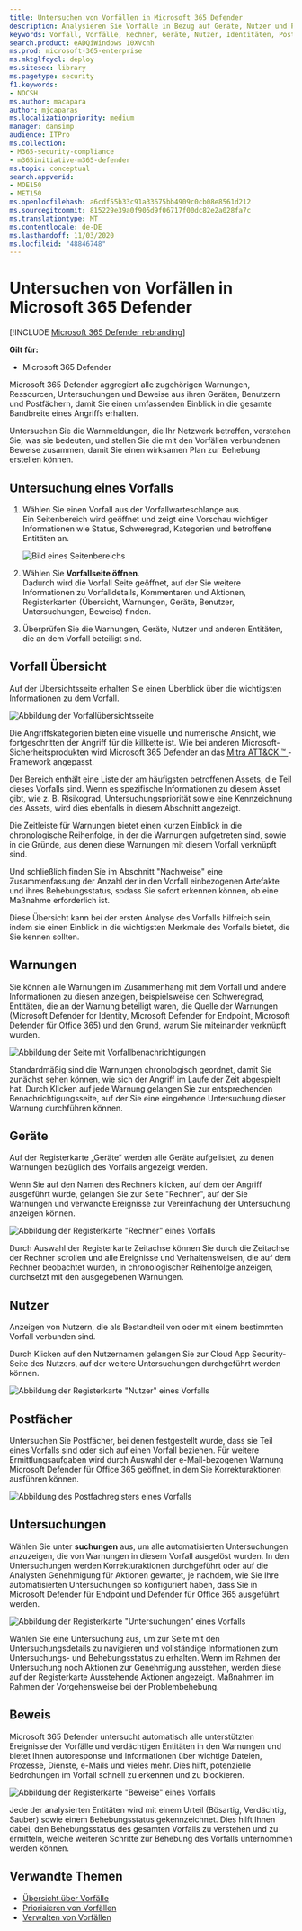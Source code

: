 ```yaml
---
title: Untersuchen von Vorfällen in Microsoft 365 Defender
description: Analysieren Sie Vorfälle in Bezug auf Geräte, Nutzer und Postfächer.
keywords: Vorfall, Vorfälle, Rechner, Geräte, Nutzer, Identitäten, Post, E-Mail, Postfach, Untersuchung, Graph, Beweise
search.product: eADQiWindows 10XVcnh
ms.prod: microsoft-365-enterprise
ms.mktglfcycl: deploy
ms.sitesec: library
ms.pagetype: security
f1.keywords:
- NOCSH
ms.author: macapara
author: mjcaparas
ms.localizationpriority: medium
manager: dansimp
audience: ITPro
ms.collection:
- M365-security-compliance
- m365initiative-m365-defender
ms.topic: conceptual
search.appverid:
- MOE150
- MET150
ms.openlocfilehash: a6cdf55b33c91a33675bb4909c0cb08e8561d212
ms.sourcegitcommit: 815229e39a0f905d9f06717f00dc82e2a028fa7c
ms.translationtype: MT
ms.contentlocale: de-DE
ms.lasthandoff: 11/03/2020
ms.locfileid: "48846748"
---
```

# <a name="investigate-incidents-in-microsoft-365-defender"></a>Untersuchen von Vorfällen in Microsoft 365 Defender

[!INCLUDE [Microsoft 365 Defender rebranding](../includes/microsoft-defender.md)]


**Gilt für:**

- Microsoft 365 Defender

Microsoft 365 Defender aggregiert alle zugehörigen Warnungen, Ressourcen, Untersuchungen und Beweise aus ihren Geräten, Benutzern und Postfächern, damit Sie einen umfassenden Einblick in die gesamte Bandbreite eines Angriffs erhalten.

Untersuchen Sie die Warnmeldungen, die Ihr Netzwerk betreffen, verstehen Sie, was sie bedeuten, und stellen Sie die mit den Vorfällen verbundenen Beweise zusammen, damit Sie einen wirksamen Plan zur Behebung erstellen können.

## <a name="investigate-an-incident"></a>Untersuchung eines Vorfalls

1. Wählen Sie einen Vorfall aus der Vorfallwarteschlange aus. <BR> Ein Seitenbereich wird geöffnet und zeigt eine Vorschau wichtiger Informationen wie Status, Schweregrad, Kategorien und betroffene Entitäten an.

    ![Bild eines Seitenbereichs](../../media/incident-side-panel.png)

2. Wählen Sie **Vorfallseite öffnen**. <BR> Dadurch wird die Vorfall Seite geöffnet, auf der Sie weitere Informationen zu Vorfalldetails, Kommentaren und Aktionen, Registerkarten (Übersicht, Warnungen, Geräte, Benutzer, Untersuchungen, Beweise) finden.

3. Überprüfen Sie die Warnungen, Geräte, Nutzer und anderen Entitäten, die an dem Vorfall beteiligt sind.

## <a name="incident-overview"></a>Vorfall Übersicht

Auf der Übersichtsseite erhalten Sie einen Überblick über die wichtigsten Informationen zu dem Vorfall.

![Abbildung der Vorfallübersichtsseite](../../media/incidents-overview.png)

Die Angriffskategorien bieten eine visuelle und numerische Ansicht, wie fortgeschritten der Angriff für die killkette ist. Wie bei anderen Microsoft-Sicherheitsprodukten wird Microsoft 365 Defender an das [Mitra ATT&CK &trade; ](https://attack.mitre.org/) -Framework angepasst.

Der Bereich enthält eine Liste der am häufigsten betroffenen Assets, die Teil dieses Vorfalls sind. Wenn es spezifische Informationen zu diesem Asset gibt, wie z. B. Risikograd, Untersuchungspriorität sowie eine Kennzeichnung des Assets, wird dies ebenfalls in diesem Abschnitt angezeigt.

Die Zeitleiste für Warnungen bietet einen kurzen Einblick in die chronologische Reihenfolge, in der die Warnungen aufgetreten sind, sowie in die Gründe, aus denen diese Warnungen mit diesem Vorfall verknüpft sind.

Und schließlich finden Sie im Abschnitt "Nachweise" eine Zusammenfassung der Anzahl der in den Vorfall einbezogenen Artefakte und ihres Behebungsstatus, sodass Sie sofort erkennen können, ob eine Maßnahme erforderlich ist.

Diese Übersicht kann bei der ersten Analyse des Vorfalls hilfreich sein, indem sie einen Einblick in die wichtigsten Merkmale des Vorfalls bietet, die Sie kennen sollten.

## <a name="alerts"></a>Warnungen

Sie können alle Warnungen im Zusammenhang mit dem Vorfall und andere Informationen zu diesen anzeigen, beispielsweise den Schweregrad, Entitäten, die an der Warnung beteiligt waren, die Quelle der Warnungen (Microsoft Defender for Identity, Microsoft Defender for Endpoint, Microsoft Defender für Office 365) und den Grund, warum Sie miteinander verknüpft wurden.

![Abbildung der Seite mit Vorfallbenachrichtigungen](../../media/incident-alerts.png)

Standardmäßig sind die Warnungen chronologisch geordnet, damit Sie zunächst sehen können, wie sich der Angriff im Laufe der Zeit abgespielt hat. Durch Klicken auf jede Warnung gelangen Sie zur entsprechenden Benachrichtigungsseite, auf der Sie eine eingehende Untersuchung dieser Warnung durchführen können.

## <a name="devices"></a>Geräte

Auf der Registerkarte „Geräte“ werden alle Geräte aufgelistet, zu denen Warnungen bezüglich des Vorfalls angezeigt werden.

Wenn Sie auf den Namen des Rechners klicken, auf dem der Angriff ausgeführt wurde, gelangen Sie zur Seite "Rechner", auf der Sie Warnungen und verwandte Ereignisse zur Vereinfachung der Untersuchung anzeigen können.

![Abbildung der Registerkarte "Rechner" eines Vorfalls](../../media/incident-machines.png)

Durch Auswahl der Registerkarte Zeitachse können Sie durch die Zeitachse der Rechner scrollen und alle Ereignisse und Verhaltensweisen, die auf dem Rechner beobachtet wurden, in chronologischer Reihenfolge anzeigen, durchsetzt mit den ausgegebenen Warnungen.

## <a name="users"></a>Nutzer

Anzeigen von Nutzern, die als Bestandteil von oder mit einem bestimmten Vorfall verbunden sind.

Durch Klicken auf den Nutzernamen gelangen Sie zur Cloud App Security-Seite des Nutzers, auf der weitere Untersuchungen durchgeführt werden können.

![Abbildung der Registerkarte "Nutzer" eines Vorfalls](../../media/incident-users.png)

## <a name="mailboxes"></a>Postfächer

Untersuchen Sie Postfächer, bei denen festgestellt wurde, dass sie Teil eines Vorfalls sind oder sich auf einen Vorfall beziehen. Für weitere Ermittlungsaufgaben wird durch Auswahl der e-Mail-bezogenen Warnung Microsoft Defender für Office 365 geöffnet, in dem Sie Korrekturaktionen ausführen können.

![Abbildung des Postfachregisters eines Vorfalls](../../media/incident-mailboxes.png)

## <a name="investigations"></a>Untersuchungen

Wählen Sie unter **suchungen** aus, um alle automatisierten Untersuchungen anzuzeigen, die von Warnungen in diesem Vorfall ausgelöst wurden. In den Untersuchungen werden Korrekturaktionen durchgeführt oder auf die Analysten Genehmigung für Aktionen gewartet, je nachdem, wie Sie Ihre automatisierten Untersuchungen so konfiguriert haben, dass Sie in Microsoft Defender für Endpoint und Defender für Office 365 ausgeführt werden.

![Abbildung der Registerkarte "Untersuchungen“ eines Vorfalls](../../media/incident-investigations.png)

Wählen Sie eine Untersuchung aus, um zur Seite mit den Untersuchungsdetails zu navigieren und vollständige Informationen zum Untersuchungs- und Behebungsstatus zu erhalten. Wenn im Rahmen der Untersuchung noch Aktionen zur Genehmigung ausstehen, werden diese auf der Registerkarte Ausstehende Aktionen angezeigt. Maßnahmen im Rahmen der Vorgehensweise bei der Problembehebung.

## <a name="evidence"></a>Beweis

Microsoft 365 Defender untersucht automatisch alle unterstützten Ereignisse der Vorfälle und verdächtigen Entitäten in den Warnungen und bietet Ihnen autoresponse und Informationen über wichtige Dateien, Prozesse, Dienste, e-Mails und vieles mehr. Dies hilft, potenzielle Bedrohungen im Vorfall schnell zu erkennen und zu blockieren.

![Abbildung der Registerkarte "Beweise" eines Vorfalls](../../media/incident-evidence.png)

Jede der analysierten Entitäten wird mit einem Urteil (Bösartig, Verdächtig, Sauber) sowie einem Behebungsstatus gekennzeichnet. Dies hilft Ihnen dabei, den Behebungsstatus des gesamten Vorfalls zu verstehen und zu ermitteln, welche weiteren Schritte zur Behebung des Vorfalls unternommen werden können.

## <a name="related-topics"></a>Verwandte Themen

- [Übersicht über Vorfälle](incidents-overview.md)
- [Priorisieren von Vorfällen](incident-queue.md)
- [Verwalten von Vorfällen](manage-incidents.md)

